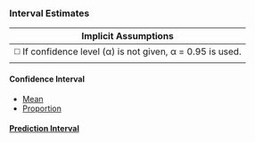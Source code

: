### Interval Estimates
| Implicit Assumptions |
| --- |
| :white_medium_square: If confidence level (α) is not given, α = 0.95 is used. |
#### Confidence Interval
- [Mean](../[SC]-Descriptive-Analytics/[SC]-Sampling-and-Estimation/[M]-Confidence-Interval_Mean.md)
- [Proportion](../[SC]-Descriptive-Analytics/[SC]-Sampling-and-Estimation/[M]-Confidence-Interval_Proportion.md)
#### [Prediction Interval](../[SC]-Descriptive-Analytics/[SC]-Sampling-and-Estimation/[M]-Prediction-Interval.md)
